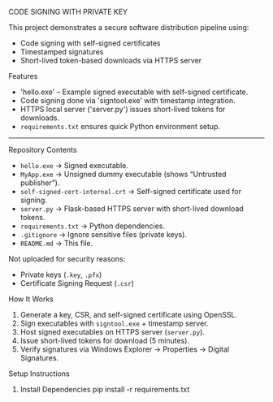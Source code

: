 CODE SIGNING WITH PRIVATE KEY 

This project demonstrates a secure software distribution pipeline using:
- Code signing with self-signed certificates
- Timestamped signatures
- Short-lived token-based downloads via HTTPS server


Features
- 'hello.exe' – Example signed executable with self-signed certificate.  
- Code signing done via 'signtool.exe' with timestamp integration.  
- HTTPS local server ('server.py') issues short-lived tokens for downloads.  
- `requirements.txt` ensures quick Python environment setup.  

---

Repository Contents
- `hello.exe` → Signed executable.  
- `MyApp.exe` → Unsigned dummy executable (shows “Untrusted publisher”).  
- `self-signed-cert-internal.crt` → Self-signed certificate used for signing.  
- `server.py` → Flask-based HTTPS server with short-lived download tokens.  
- `requirements.txt` → Python dependencies.  
- `.gitignore` → Ignore sensitive files (private keys).  
- `README.md` → This file.  

Not uploaded for security reasons:  
- Private keys (`.key`, `.pfx`)  
- Certificate Signing Request (`.csr`)  


 How It Works
1. Generate a key, CSR, and self-signed certificate using OpenSSL.  
2. Sign executables with `signtool.exe` + timestamp server.  
3. Host signed executables on HTTPS server (`server.py`).  
4. Issue short-lived tokens for download (5 minutes).  
5. Verify signatures via Windows Explorer → Properties → Digital Signatures.  

Setup Instructions
1. Install Dependencies
pip install -r requirements.txt
